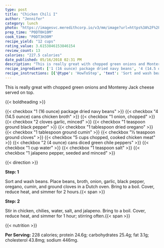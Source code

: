 ```yaml
---
type: post
title: "Chicken Chili I"
author: "Jennifer"
category: lunch
photo: "https://imagesvc.meredithcorp.io/v3/mm/image?url=https%3A%2F%2Fimages.media-allrecipes.com%2Fuserphotos%2F844983.jpg"
prep_time: "P0DT0H10M"
cook_time: "P0DT3H30M"
recipe_yield: "12 cups"
rating_value: 3.6153846153846154
review_count: 13
calories: "227.5 calories"
date_published: 05/16/2018 02:31 PM
description: "This is really great with chopped green onions and Monterey Jack cheese served on top."
recipe_ingredient: ['1 (16 ounce) package dried navy beans', '4 (14.5 ounce) cans chicken broth', '1 onion, chopped', '2 cloves garlic, minced', '1 teaspoon ground black pepper', '1 tablespoon dried oregano', '1 tablespoon ground cumin', '½ teaspoon ground cloves', '5 cups chopped, cooked chicken meat', '2 (4 ounce) cans diced green chile peppers', '1 cup water', '1 teaspoon salt', '1 jalapeno pepper, seeded and minced']
recipe_instructions: [{'@type': 'HowToStep', 'text': 'Sort and wash beans. Place beans, broth, onion, garlic, black pepper, oregano, cumin, and ground cloves in a Dutch oven. Bring to a boil. Cover, reduce heat, and simmer for 2 hours.\n'}, {'@type': 'HowToStep', 'text': 'Stir in chicken, chilies, water, salt, and jalapeno. Bring to a boil. Cover, reduce heat, and simmer for 1 hour; stirring often.\n'}]
---
```


This is really great with chopped green onions and Monterey Jack cheese served on top. 

{{< boldheading >}}

{{< checkbox "1 (16 ounce) package dried navy beans" >}}
{{< checkbox "4 (14.5 ounce) cans chicken broth" >}}
{{< checkbox "1  onion, chopped" >}}
{{< checkbox "2 cloves garlic, minced" >}}
{{< checkbox "1 teaspoon ground black pepper" >}}
{{< checkbox "1 tablespoon dried oregano" >}}
{{< checkbox "1 tablespoon ground cumin" >}}
{{< checkbox "½ teaspoon ground cloves" >}}
{{< checkbox "5 cups chopped, cooked chicken meat" >}}
{{< checkbox "2 (4 ounce) cans diced green chile peppers" >}}
{{< checkbox "1 cup water" >}}
{{< checkbox "1 teaspoon salt" >}}
{{< checkbox "1  jalapeno pepper, seeded and minced" >}}


{{< direction >}}

**Step: 1**

Sort and wash beans. Place beans, broth, onion, garlic, black pepper, oregano, cumin, and ground cloves in a Dutch oven. Bring to a boil. Cover, reduce heat, and simmer for 2 hours.{{< span >}}

**Step: 2**

Stir in chicken, chilies, water, salt, and jalapeno. Bring to a boil. Cover, reduce heat, and simmer for 1 hour; stirring often.{{< span >}}

{{< nutrition >}}

**Per Serving:** 228 calories; protein 24.6g; carbohydrates 25.4g; fat 3.1g; cholesterol 43.8mg; sodium 446mg.